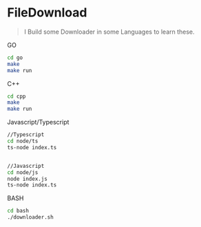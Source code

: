 # FileDownload
> I Build some Downloader in some Languages to learn these.

GO
```bash
cd go
make
make run
```
C++
```bash
cd cpp
make
make run
```
Javascript/Typescript
```bash
//Typescript
cd node/ts
ts-node index.ts


//Javascript
cd node/js
node index.js
ts-node index.ts
```


BASH
```bash
cd bash
./downloader.sh
```
